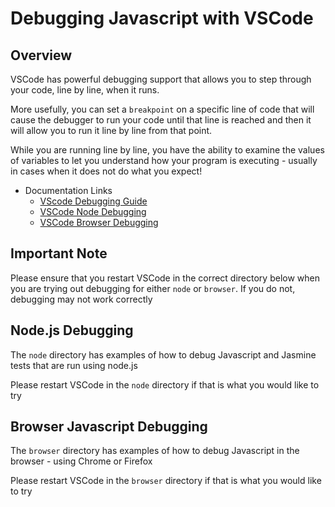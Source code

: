 # Debugging Javascript with VSCode

## Overview

VSCode has powerful debugging support that allows you to step through your code, line by line, when it runs.

More usefully, you can set a `breakpoint` on a specific line of code that will cause the debugger to run your code until that line is reached and then it will allow you to run it line by line from that point.

While you are running line by line, you have the ability to examine the values of variables to let you understand how your program is executing - usually in cases when it does not do what you expect!

- Documentation Links
  - [VScode Debugging Guide](https://code.visualstudio.com/docs/editor/debugging)
  - [VSCode Node Debugging](https://code.visualstudio.com/docs/nodejs/nodejs-debugging)
  - [VSCode Browser Debugging](https://code.visualstudio.com/docs/nodejs/browser-debugging)

## Important Note

Please ensure that you restart VSCode in the correct directory below when you are trying out debugging for either `node` or `browser`. If you do not, debugging may not work correctly

## Node.js Debugging

The `node` directory has examples of how to debug Javascript and Jasmine tests that are run using node.js

Please restart VSCode in the `node` directory if that is what you would like to try

## Browser Javascript Debugging

The `browser` directory has examples of how to debug Javascript in the browser - using Chrome or Firefox

Please restart VSCode in the `browser` directory if that is what you would like to try
